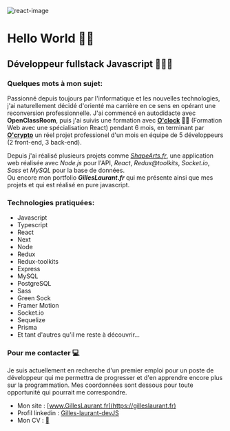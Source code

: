 ![react-image](https://www.patterns.dev/img/reactjs/react-logo@3x.svg)

# Hello World 👋🏽

## Développeur fullstack Javascript 👨🏽‍💻

### Quelques mots à mon sujet:

Passionné depuis toujours par l'informatique et les nouvelles technologies, j'ai naturellement décidé d'orienté ma carrière en ce sens en opérant une reconversion professionnelle. J'ai commencé en autodidacte avec **OpenClassRoom**, puis j'ai suivis une formation avec [**O'clock**](https://oclock.io/formations/developpeur-web-fullstack-javascript "oclock.io") 💪🏽 (Formation Web avec une spécialisation React) pendant 6 mois, en terminant par [**O'crypto**](http://www.youtube.com/watch?v=bE8Efk9obOw&t=52s "presentation Youtube.com") un réel projet professionel d'un mois en équipe de 5 développeurs (2 front-end, 3 back-end).

Depuis j'ai réalisé plusieurs projets comme _[ShapeArts.fr](https://shapearts.fr "https://shapearts.fr")_, une application web réalisée avec _Node.js_ pour l'API, _React_, _Redux@toolkits_, _Socket.io_, _Sass_ et _MySQL_ pour la base de données.  
Ou encore mon portfolio _**GillesLaurant.fr**_ qui me présente ainsi que mes projets et qui est réalisé en pure javascript.

### Technologies pratiquées:

- Javascript
- Typescript
- React
- Next
- Node
- Redux
- Redux-toolkits
- Express
- MySQL
- PostgreSQL
- Sass
- Green Sock
- Framer Motion
- Socket.io
- Sequelize
- Prisma
- Et tant d'autres qu'il me reste à découvrir...

### Pour me contacter 💻

Je suis actuellement en recherche d'un premier emploi pour un poste de développeur qui me permettra de progresser et d'en apprendre encore plus sur la programmation. Mes coordonnées sont dessous pour toute opportunité qui pourrait me correspondre.

- Mon site : [www.GillesLaurant.fr](https://gilleslaurant.fr)
- Profil linkedin : [Gilles-laurant-devJS](http://www.linkedin.com/in/gilles-laurant-devjs)
- Mon CV : [📄](https://drive.google.com/file/d/1xwkdn4wQ8GJPnquY96XLsEw_sLXtGxuA/view?usp=sharing)
